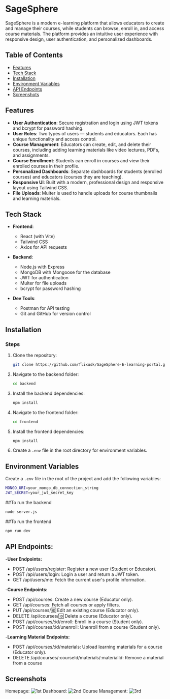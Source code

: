 # SageSphere

SageSphere is a modern e-learning platform that allows educators to create and manage their courses, while students can browse, enroll in, and access course materials. The platform provides an intuitive user experience with responsive design, user authentication, and personalized dashboards.

## Table of Contents

- [Features](#features)
- [Tech Stack](#tech-stack)
- [Installation](#installation)
- [Environment Variables](#environment-variables)
- [API Endpoints](#api-endpoints)
- [Screenshots](#screenshots)


## Features

- **User Authentication**: Secure registration and login using JWT tokens and bcrypt for password hashing.
- **User Roles**: Two types of users — students and educators. Each has unique functionality and access control.
- **Course Management**: Educators can create, edit, and delete their courses, including adding learning materials like video lectures, PDFs, and assignments.
- **Course Enrollment**: Students can enroll in courses and view their enrolled courses in their profile.
- **Personalized Dashboards**: Separate dashboards for students (enrolled courses) and educators (courses they are teaching).
- **Responsive UI**: Built with a modern, professional design and responsive layout using Tailwind CSS.
- **File Uploads**: Multer is used to handle uploads for course thumbnails and learning materials.

## Tech Stack

- **Frontend**:
  - React (with Vite)
  - Tailwind CSS
  - Axios for API requests

- **Backend**:
  - Node.js with Express
  - MongoDB with Mongoose for the database
  - JWT for authentication
  - Multer for file uploads
  - bcrypt for password hashing

- **Dev Tools**:
  - Postman for API testing
  - Git and GitHub for version control

## Installation

### Steps

1. Clone the repository:

    ```bash
    git clone https://github.com/flixusk/SageSphere-E-learning-portal.git
    ```

2. Navigate to the backend folder:

    ```bash
    cd backend
    ```

3. Install the backend dependencies:

    ```bash
    npm install
    ```

4. Navigate to the frontend folder:

    ```bash
    cd frontend
    ```

5. Install the frontend dependencies:

    ```bash
    npm install
    ```

6. Create a `.env` file in the root directory for environment variables.

## Environment Variables

Create a `.env` file in the root of the project and add the following variables:

```bash
MONGO_URI=your_mongo_db_connection_string
JWT_SECRET=your_jwt_secret_key
```

##To run the backend
```bash
node server.js
```
##To run the frontend
```bash
npm run dev
```

## API Endpoints:
-**User Endpoints:**
- POST /api/users/register: Register a new user (Student or Educator).
- POST /api/users/login: Login a user and return a JWT token.
- GET /api/users/me: Fetch the current user's profile information.

-**Course Endpoints:**
- POST /api/courses: Create a new course (Educator only).
- GET /api/courses: Fetch all courses or apply filters.
- PUT /api/courses/:id: Edit an existing course (Educator only).
- DELETE /api/courses/:id: Delete a course (Educator only).
- POST /api/courses/:id/enroll: Enroll in a course (Student only).
- POST /api/courses/:id/unenroll: Unenroll from a course (Student only).

-**Learning Material Endpoints:**
- POST /api/courses/:id/materials: Upload learning materials for a course (Educator only).
- DELETE /api/courses/:courseId/materials/:materialId: Remove a material from a course

## Screenshots
Homepage:
![1st](https://github.com/user-attachments/assets/92677cf3-4f4f-4a7b-a314-9cbd80d7c0cd)
Dashboard:
![2nd](https://github.com/user-attachments/assets/7753a587-3a50-47e2-9685-41cd1de6434d)
Course Management:
![3rd](https://github.com/user-attachments/assets/7e83d7e1-86b9-416c-8278-b50691b4b567)





